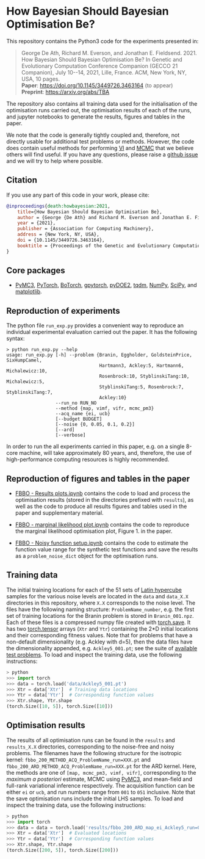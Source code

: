 # How Bayesian Should Bayesian Optimisation Be?

This repository contains the Python3 code for the experiments presented in:
> George De Ath, Richard M. Everson, and Jonathan E. Fieldsend.  2021.  How Bayesian Should Bayesian Optimisation Be? In Genetic and Evolutionary Computation Conference Companion (GECCO 21 Companion), July 10--14, 2021, Lille, France. ACM, New York, NY, USA, 10 pages.</br>
> **Paper**: <https://doi.org/10.1145/3449726.3463164> (to appear)</br>
> **Preprint**: <https://arxiv.org/abs/TBA>

The repository also contains all training data used for the initialisation of the optimisation runs carried out, the optimisation results of each of the runs, and jupyter notebooks to generate the results, figures and tables in the paper.

We note that the code is generally tightly coupled and, therefore, not directly usable for additional test problems or methods. However, the code does contain useful methods for performing [VI](fbbo/advi.py) and [MCMC](fbbo/mcmc_pm3.py) that we believe others will find useful. If you have any questions, please raise a [github issue](https://github.com/georgedeath/how-bayesian-should-BO-be/issues) and we will try to help where possible.

## Citation

If you use any part of this code in your work, please cite:

```bibtex
@inproceedings{death:howbayesian:2021,
    title={How Bayesian Should Bayesian Optimisation Be},
    author = {George {De Ath} and Richard M. Everson and Jonathan E. Fieldsend},
    year = {2021},
    publisher = {Association for Computing Machinery},
    address = {New York, NY, USA},
    doi = {10.1145/3449726.3463164},
    booktitle = {Proceedings of the Genetic and Evolutionary Computation Conference Companion},
}
```

## Core packages

- [PyMC3](https://github.com/pymc-devs/pymc3), [PyTorch](https://github.com/pytorch/pytorch), [BoTorch](https://github.com/pytorch/botorch), [gpytorch](https://github.com/cornellius-gp/gpytorch), [pyDOE2](https://pypi.org/project/pyDOE2/), [tqdm](https://github.com/tqdm/tqdm), [NumPy](https://github.com/numpy/numpy), [SciPy](https://github.com/scipy/scipy), and [matplotlib](https://github.com/matplotlib/matplotlib).

## Reproduction of experiments

The python file `run_exp.py` provides a convenient way to reproduce an individual experimental evaluation carried out the paper. It has the following syntax:

```script
> python run_exp.py --help
usage: run_exp.py [-h] --problem {Branin, Eggholder, GoldsteinPrice, SixHumpCamel,
                                  Hartmann3, Ackley:5, Hartmann6, Michalewicz:10,
                                  Rosenbrock:10, StyblinskiTang:10, Michalewicz:5,
                                  StyblinskiTang:5, Rosenbrock:7, StyblinskiTang:7,
                                  Ackley:10}
                  --run_no RUN_NO
                  --method {map, vimf, vifr, mcmc_pm3}
                  --acq_name {ei, ucb}
                  [--budget BUDGET]
                  [--noise {0, 0.05, 0.1, 0.2}]
                  [--ard]
                  [--verbose]
```

In order to run the all experiments carried in this paper, e.g. on a single 8-core machine, will take approximately 80 years, and, therefore, the use of high-performance computing resources is highly recommended.

## Reproduction of figures and tables in the paper

- [FBBO - Results plots.ipynb](FBBO%20-%20Results%20plots.ipynb) contains the code to load and process the optimisation results (stored in the directories prefixed with `results`), as well as the code to produce all results figures and tables used in the paper and supplementary material.

- [FBBO - marginal likelihood plot.ipynb](FBBO%20-%20marginal%20likelihood%20plot.ipynb) contains the code to reproduce the marginal likelihood optimisation plot, Figure 1. in the paper.

- [FBBO - Noisy function setup.ipynb](FBBO%20-%20Noisy%20function%20setup.ipynb) contains the code to estimate the function value range for the synthetic test functions and save the results as a `problem_noise_dict` object for the optimisation runs.

## Training data

The initial training locations for each of the 51 sets of [Latin hypercube](https://www.jstor.org/stable/1268522) samples for the various noise levels are located in the `data` and `data_X.X` directories in this repository, where `X.X` corresponds to the noise level. The files have the following naming structure: `ProblemName_number`, e.g. the first set of training locations for the Branin problem is stored in `Branin_001.npz`. Each of these files is a compressed numpy file created with [torch.save](https://pytorch.org/docs/stable/torch.html#torch.save). It has two [torch.tensor](https://pytorch.org/docs/stable/torch.html#torch.tensor) arrays (`Xtr` and `Ytr`) containing the 2*D initial locations and their corresponding fitness values. Note that for problems that have a non-default dimensionality (e.g. Ackley with d=5), then the data files have the dimensionality appended, e.g. `Ackley5_001.pt`; see the suite of [available test problems](fbbo/test_problems/synthetic_problems.py). To load and inspect the training data, use the following instructions:

```python
> python
>>> import torch
>>> data = torch.load('data/Ackley5_001.pt')
>>> Xtr = data['Xtr']  # Training data locations
>>> Ytr = data['Ytr']  # Corresponding function values
>>> Xtr.shape, Ytr.shape
(torch.Size([10, 5]), torch.Size([10]))
```

## Optimisation results

The results of all optimisation runs can be found in the `results` and `results_X.X` directories, corresponding to the noise-free and noisy problems. The filenames have the following structure for the isotropic kernel: `fbbo_200_METHOD_ACQ_ProblemName_run=XXX.pt` and `fbbo_200_ARD_METHOD_ACQ_ProblemName_run=XXX.pt` for the ARD kernel. Here, the methods are one of `[map, mcmc_pm3, vimf, vifr]`, corresponding to the *maximum a posteriori* estimate, MCMC using [PyMC3](https://docs.pymc.io), and mean-field and full-rank variational inference respectively. The acquisition function can be either `ei` or `ucb`, and run numbers range from `001` to `051` inclusive. Note that the save optimisation runs include the initial LHS samples. To load and inspect the training data, use the following instructions:

```python
> python
>>> import torch
>>> data = data = torch.load('results/fbbo_200_ARD_map_ei_Ackley5_run=001.pt')
>>> Xtr = data['Xtr']  # Evaluated locations
>>> Ytr = data['Ytr']  # Corresponding function values
>>> Xtr.shape, Ytr.shape
(torch.Size([200, 5]), torch.Size([200]))
```
